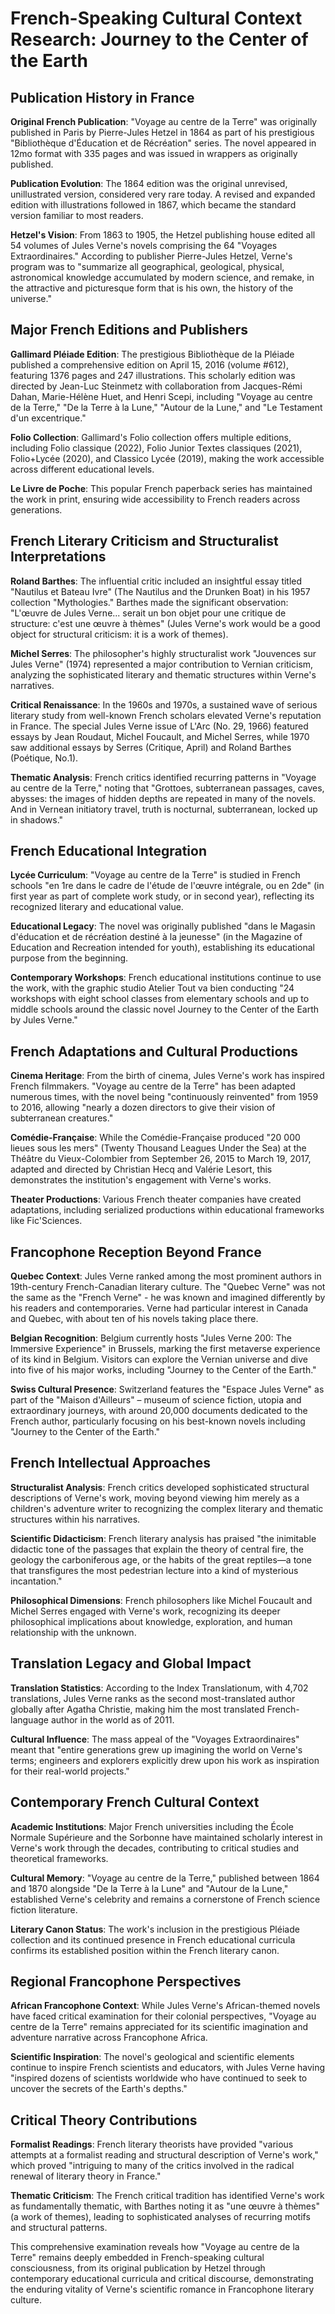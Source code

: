 # French-Speaking Cultural Context Research: Journey to the Center of the Earth

## Publication History in France

**Original French Publication**: "Voyage au centre de la Terre" was originally published in Paris by Pierre-Jules Hetzel in 1864 as part of his prestigious "Bibliothèque d'Éducation et de Récréation" series. The novel appeared in 12mo format with 335 pages and was issued in wrappers as originally published.

**Publication Evolution**: The 1864 edition was the original unrevised, unillustrated version, considered very rare today. A revised and expanded edition with illustrations followed in 1867, which became the standard version familiar to most readers.

**Hetzel's Vision**: From 1863 to 1905, the Hetzel publishing house edited all 54 volumes of Jules Verne's novels comprising the 64 "Voyages Extraordinaires." According to publisher Pierre-Jules Hetzel, Verne's program was to "summarize all geographical, geological, physical, astronomical knowledge accumulated by modern science, and remake, in the attractive and picturesque form that is his own, the history of the universe."

## Major French Editions and Publishers

**Gallimard Pléiade Edition**: The prestigious Bibliothèque de la Pléiade published a comprehensive edition on April 15, 2016 (volume #612), featuring 1376 pages and 247 illustrations. This scholarly edition was directed by Jean-Luc Steinmetz with collaboration from Jacques-Rémi Dahan, Marie-Hélène Huet, and Henri Scepi, including "Voyage au centre de la Terre," "De la Terre à la Lune," "Autour de la Lune," and "Le Testament d'un excentrique."

**Folio Collection**: Gallimard's Folio collection offers multiple editions, including Folio classique (2022), Folio Junior Textes classiques (2021), Folio+Lycée (2020), and Classico Lycée (2019), making the work accessible across different educational levels.

**Le Livre de Poche**: This popular French paperback series has maintained the work in print, ensuring wide accessibility to French readers across generations.

## French Literary Criticism and Structuralist Interpretations

**Roland Barthes**: The influential critic included an insightful essay titled "Nautilus et Bateau Ivre" (The Nautilus and the Drunken Boat) in his 1957 collection "Mythologies." Barthes made the significant observation: "L'œuvre de Jules Verne... serait un bon objet pour une critique de structure: c'est une œuvre à thèmes" (Jules Verne's work would be a good object for structural criticism: it is a work of themes).

**Michel Serres**: The philosopher's highly structuralist work "Jouvences sur Jules Verne" (1974) represented a major contribution to Vernian criticism, analyzing the sophisticated literary and thematic structures within Verne's narratives.

**Critical Renaissance**: In the 1960s and 1970s, a sustained wave of serious literary study from well-known French scholars elevated Verne's reputation in France. The special Jules Verne issue of L'Arc (No. 29, 1966) featured essays by Jean Roudaut, Michel Foucault, and Michel Serres, while 1970 saw additional essays by Serres (Critique, April) and Roland Barthes (Poétique, No.1).

**Thematic Analysis**: French critics identified recurring patterns in "Voyage au centre de la Terre," noting that "Grottoes, subterranean passages, caves, abysses: the images of hidden depths are repeated in many of the novels. And in Vernean initiatory travel, truth is nocturnal, subterranean, locked up in shadows."

## French Educational Integration

**Lycée Curriculum**: "Voyage au centre de la Terre" is studied in French schools "en 1re dans le cadre de l'étude de l'œuvre intégrale, ou en 2de" (in first year as part of complete work study, or in second year), reflecting its recognized literary and educational value.

**Educational Legacy**: The novel was originally published "dans le Magasin d'éducation et de récréation destiné à la jeunesse" (in the Magazine of Education and Recreation intended for youth), establishing its educational purpose from the beginning.

**Contemporary Workshops**: French educational institutions continue to use the work, with the graphic studio Atelier Tout va bien conducting "24 workshops with eight school classes from elementary schools and up to middle schools around the classic novel Journey to the Center of the Earth by Jules Verne."

## French Adaptations and Cultural Productions

**Cinema Heritage**: From the birth of cinema, Jules Verne's work has inspired French filmmakers. "Voyage au centre de la Terre" has been adapted numerous times, with the novel being "continuously reinvented" from 1959 to 2016, allowing "nearly a dozen directors to give their vision of subterranean creatures."

**Comédie-Française**: While the Comédie-Française produced "20 000 lieues sous les mers" (Twenty Thousand Leagues Under the Sea) at the Théâtre du Vieux-Colombier from September 26, 2015 to March 19, 2017, adapted and directed by Christian Hecq and Valérie Lesort, this demonstrates the institution's engagement with Verne's works.

**Theater Productions**: Various French theater companies have created adaptations, including serialized productions within educational frameworks like Fic'Sciences.

## Francophone Reception Beyond France

**Quebec Context**: Jules Verne ranked among the most prominent authors in 19th-century French-Canadian literary culture. The "Quebec Verne" was not the same as the "French Verne" - he was known and imagined differently by his readers and contemporaries. Verne had particular interest in Canada and Quebec, with about ten of his novels taking place there.

**Belgian Recognition**: Belgium currently hosts "Jules Verne 200: The Immersive Experience" in Brussels, marking the first metaverse experience of its kind in Belgium. Visitors can explore the Vernian universe and dive into five of his major works, including "Journey to the Center of the Earth."

**Swiss Cultural Presence**: Switzerland features the "Espace Jules Verne" as part of the "Maison d'Ailleurs" – museum of science fiction, utopia and extraordinary journeys, with around 20,000 documents dedicated to the French author, particularly focusing on his best-known novels including "Journey to the Center of the Earth."

## French Intellectual Approaches

**Structuralist Analysis**: French critics developed sophisticated structural descriptions of Verne's work, moving beyond viewing him merely as a children's adventure writer to recognizing the complex literary and thematic structures within his narratives.

**Scientific Didacticism**: French literary analysis has praised "the inimitable didactic tone of the passages that explain the theory of central fire, the geology the carboniferous age, or the habits of the great reptiles—a tone that transfigures the most pedestrian lecture into a kind of mysterious incantation."

**Philosophical Dimensions**: French philosophers like Michel Foucault and Michel Serres engaged with Verne's work, recognizing its deeper philosophical implications about knowledge, exploration, and human relationship with the unknown.

## Translation Legacy and Global Impact

**Translation Statistics**: According to the Index Translationum, with 4,702 translations, Jules Verne ranks as the second most-translated author globally after Agatha Christie, making him the most translated French-language author in the world as of 2011.

**Cultural Influence**: The mass appeal of the "Voyages Extraordinaires" meant that "entire generations grew up imagining the world on Verne's terms; engineers and explorers explicitly drew upon his work as inspiration for their real-world projects."

## Contemporary French Cultural Context

**Academic Institutions**: Major French universities including the École Normale Supérieure and the Sorbonne have maintained scholarly interest in Verne's work through the decades, contributing to critical studies and theoretical frameworks.

**Cultural Memory**: "Voyage au centre de la Terre," published between 1864 and 1870 alongside "De la Terre à la Lune" and "Autour de la Lune," established Verne's celebrity and remains a cornerstone of French science fiction literature.

**Literary Canon Status**: The work's inclusion in the prestigious Pléiade collection and its continued presence in French educational curricula confirms its established position within the French literary canon.

## Regional Francophone Perspectives

**African Francophone Context**: While Jules Verne's African-themed novels have faced critical examination for their colonial perspectives, "Voyage au centre de la Terre" remains appreciated for its scientific imagination and adventure narrative across Francophone Africa.

**Scientific Inspiration**: The novel's geological and scientific elements continue to inspire French scientists and educators, with Jules Verne having "inspired dozens of scientists worldwide who have continued to seek to uncover the secrets of the Earth's depths."

## Critical Theory Contributions

**Formalist Readings**: French literary theorists have provided "various attempts at a formalist reading and structural description of Verne's work," which proved "intriguing to many of the critics involved in the radical renewal of literary theory in France."

**Thematic Criticism**: The French critical tradition has identified Verne's work as fundamentally thematic, with Barthes noting it as "une œuvre à thèmes" (a work of themes), leading to sophisticated analyses of recurring motifs and structural patterns.

This comprehensive examination reveals how "Voyage au centre de la Terre" remains deeply embedded in French-speaking cultural consciousness, from its original publication by Hetzel through contemporary educational curricula and critical discourse, demonstrating the enduring vitality of Verne's scientific romance in Francophone literary culture.